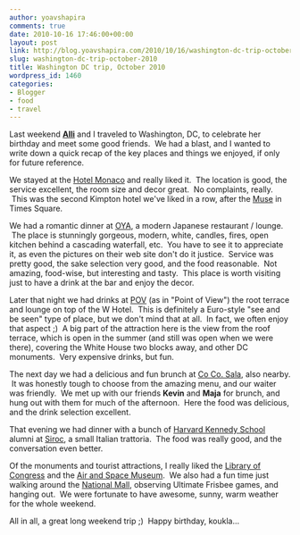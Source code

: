 ```yaml
---
author: yoavshapira
comments: true
date: 2010-10-16 17:46:00+00:00
layout: post
link: http://blog.yoavshapira.com/2010/10/16/washington-dc-trip-october-2010/
slug: washington-dc-trip-october-2010
title: Washington DC trip, October 2010
wordpress_id: 1460
categories:
- Blogger
- food
- travel
---
```


Last weekend **[Alli](http://allisonshapira.com/)** and I traveled to Washington, DC, to celebrate her birthday and meet some good friends.  We had a blast, and I wanted to write down a quick recap of the key places and things we enjoyed, if only for future reference.  
  
We stayed at the [Hotel Monaco](http://www.monaco-dc.com/) and really liked it.  The location is good, the service excellent, the room size and decor great.  No complaints, really.  This was the second Kimpton hotel we've liked in a row, after the [Muse](http://www.themusehotel.com/) in Times Square.  
  
We had a romantic dinner at [OYA](http://www.oyadc.com/), a modern Japanese restaurant / lounge.  The place is stunningly gorgeous, modern, white, candles, fires, open kitchen behind a cascading waterfall, etc.  You have to see it to appreciate it, as even the pictures on their web site don't do it justice.  Service was pretty good, the sake selection very good, and the food reasonable.  Not amazing, food-wise, but interesting and tasty.  This place is worth visiting just to have a drink at the bar and enjoy the decor.  
  
Later that night we had drinks at [POV](http://www.yelp.com/biz/p-o-v-roof-terrace-and-lounge-washington) (as in "Point of View") the root terrace and lounge on top of the W Hotel.  This is definitely a Euro-style "see and be seen" type of place, but we don't mind that at all.  In fact, we often enjoy that aspect ;)  A big part of the attraction here is the view from the roof terrace, which is open in the summer (and still was open when we were there), covering the White House two blocks away, and other DC monuments.  Very expensive drinks, but fun.  
  
The next day we had a delicious and fun brunch at [Co Co. Sala](http://www.cocosala.com/), also nearby.  It was honestly tough to choose from the amazing menu, and our waiter was friendly.  We met up with our friends **Kevin** and **Maja** for brunch, and hung out with them for much of the afternoon.  Here the food was delicious, and the drink selection excellent.  
  
That evening we had dinner with a bunch of [Harvard Kennedy School](http://www.hks.harvard.edu/) alumni at [Siroc](http://www.sirocrestaurant.com/), a small Italian trattoria.  The food was really good, and the conversation even better.  
  
Of the monuments and tourist attractions, I really liked the [Library of Congress](http://www.loc.gov/index.html) and the [Air and Space Museum](http://www.nasm.si.edu/).  We also had a fun time just walking around the [National Mall](http://www.nps.gov/nama/), observing Ultimate Frisbee games, and hanging out.  We were fortunate to have awesome, sunny, warm weather for the whole weekend.  
  
All in all, a great long weekend trip ;)  Happy birthday, koukla...
